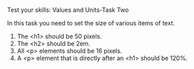 Test your skills: Values and Units-Task Two

In this task you need to set the size of various items of text.

1. The &lt;h1&gt; should be 50 pixels.
2. The &lt;h2&gt; should be 2em.
3. All &lt;p&gt; elements should be 16 pixels.
4. A &lt;p&gt; element that is directly after an &lt;h1&gt; should be 120%.
